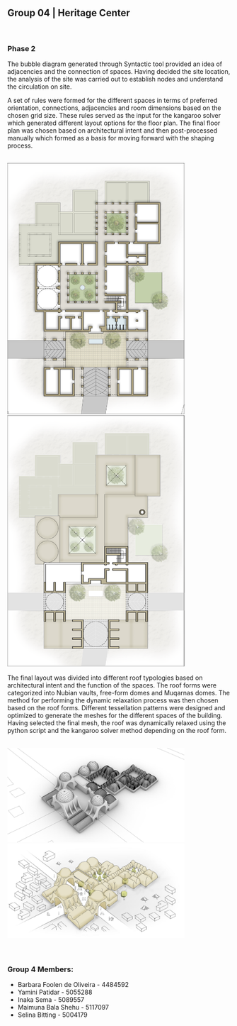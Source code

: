 ## Group 04 | Heritage Center
<br>

### **Phase 2**

The bubble diagram generated through Syntactic tool provided an idea of adjacencies and the connection of spaces. Having decided the site location, the analysis of the site was carried out to establish nodes and understand the circulation on site.

A set of rules were formed for the different spaces in terms of preferred orientation, connections, adjacencies  and room dimensions based on the chosen grid size. These rules served as the input for the kangaroo solver which generated different layout options for the floor plan. The final floor plan was chosen based on architectural intent and then post-processed manually which formed as a basis for moving forward with the shaping process. 

<br>
<img src="final_groundfloor.png"  alt="Ground Floor" width="400" height="auto">
<img src="final_firstfloor.png"  alt="First Floor" width="400" height="auto">
<br>

The final layout was divided into different roof typologies based on architectural intent and the function of the spaces. The roof forms were categorized into Nubian vaults, free-form domes and Muqarnas domes. The method for performing the dynamic relaxation process was then chosen based on the roof forms. Different tessellation patterns were designed and optimized to generate the meshes for the different spaces of the building. Having selected the final mesh, the roof was dynamically relaxed using the python script and the kangaroo solver method depending on the roof form.

<br>
<img src="final_3d_mesh.jpg"  alt="3D Shape Mesh" width="400" height="auto">
<img src="final_3d_sketch.jpg"  alt="Future" width="400" height="auto">
<br>

<br>
<br>


### Group 4 Members:

- Barbara Foolen de Oliveira - 4484592
- Yamini Patidar - 5055288
- Inaka Sema - 5089557
- Maimuna Bala Shehu - 5117097
- Selina Bitting - 5004179